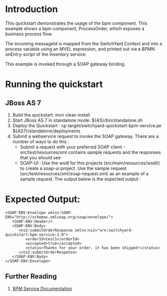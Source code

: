 Introduction
============
This quickstart demonstrates the usage of the bpm component.
This example shows a bpm component, ProcessOrder, which exposes a business process flow.

The incoming messageId is mapped from the SwitchYard Context and into a process variable
using an MVEL expression, and printed out via a BPMN onEntry-script of the Inventory service.

This example is invoked through a SOAP gateway binding.  

Running the quickstart
======================

JBoss AS 7
----------
1. Build the quickstart:
    mvn clean install
2. Start JBoss AS 7 in standalone mode:
    ${AS}/bin/standalone.sh
3. Deploy the Quickstart : 
    cp target/switchyard-quickstart-bpm-service.jar ${AS7}/standalone/deployments
4. Submit a webservice request to invoke the SOAP gateway.  There are a number of ways to do this :
      - Submit a request with your preferred SOAP client - src/test/resources/xml contains sample 
        requests and the responses that you should see
      - SOAP-UI : Use the wsdl for this projects (src/main/resources/wsdl/) to create a soap-ui 
        project.  Use the sample request (src/test/resources/xml/soap-request.xml) as an example 
        of a sample request.  The output below is the expected output :


Expected Output:
================

```
<SOAP-ENV:Envelope xmlns:SOAP-ENV="http://schemas.xmlsoap.org/soap/envelope/">  
   <SOAP-ENV:Header/>  
   <SOAP-ENV:Body>  
      <ns2:submitOrderResponse xmlns:ns2="urn:switchyard-quickstart:bpm-service:1.0">  
         <orderId>test1</orderId>  
         <accepted>true</accepted>  
         <status>Thanks for your order, it has been shipped!</status>  
      </ns2:submitOrderResponse>  
   </SOAP-ENV:Body>  
</SOAP-ENV:Envelope>
```

## Further Reading

1. [BPM Service Documentation](https://docs.jboss.org/author/display/SWITCHYARD/BPM+Services)


